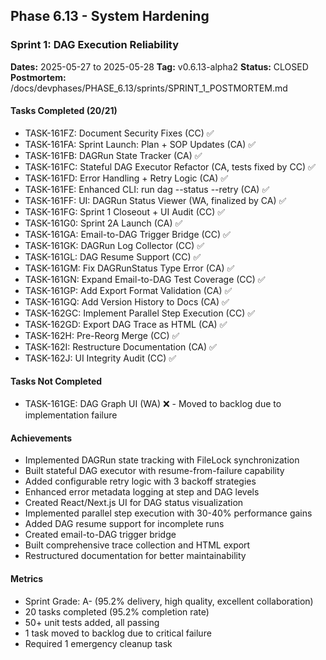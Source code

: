 ## Phase 6.13 - System Hardening

### Sprint 1: DAG Execution Reliability
**Dates:** 2025-05-27 to 2025-05-28
**Tag:** v0.6.13-alpha2
**Status:** CLOSED
**Postmortem:** /docs/devphases/PHASE_6.13/sprints/SPRINT_1_POSTMORTEM.md

#### Tasks Completed (20/21)
- TASK-161FZ: Document Security Fixes (CC) ✅
- TASK-161FA: Sprint Launch: Plan + SOP Updates (CA) ✅
- TASK-161FB: DAGRun State Tracker (CA) ✅
- TASK-161FC: Stateful DAG Executor Refactor (CA, tests fixed by CC) ✅
- TASK-161FD: Error Handling + Retry Logic (CA) ✅
- TASK-161FE: Enhanced CLI: run dag --status --retry (CA) ✅
- TASK-161FF: UI: DAGRun Status Viewer (WA, finalized by CA) ✅
- TASK-161FG: Sprint 1 Closeout + UI Audit (CC) ✅
- TASK-161G0: Sprint 2A Launch (CA) ✅
- TASK-161GA: Email-to-DAG Trigger Bridge (CC) ✅
- TASK-161GK: DAGRun Log Collector (CC) ✅
- TASK-161GL: DAG Resume Support (CC) ✅
- TASK-161GM: Fix DAGRunStatus Type Error (CA) ✅
- TASK-161GN: Expand Email-to-DAG Test Coverage (CC) ✅
- TASK-161GP: Add Export Format Validation (CA) ✅
- TASK-161GQ: Add Version History to Docs (CA) ✅
- TASK-162GC: Implement Parallel Step Execution (CC) ✅
- TASK-162GD: Export DAG Trace as HTML (CA) ✅
- TASK-162H: Pre-Reorg Merge (CC) ✅
- TASK-162I: Restructure Documentation (CA) ✅
- TASK-162J: UI Integrity Audit (CC) ✅

#### Tasks Not Completed
- TASK-161GE: DAG Graph UI (WA) ❌ - Moved to backlog due to implementation failure

#### Achievements
- Implemented DAGRun state tracking with FileLock synchronization
- Built stateful DAG executor with resume-from-failure capability
- Added configurable retry logic with 3 backoff strategies
- Enhanced error metadata logging at step and DAG levels
- Created React/Next.js UI for DAG status visualization
- Implemented parallel step execution with 30-40% performance gains
- Added DAG resume support for incomplete runs
- Created email-to-DAG trigger bridge
- Built comprehensive trace collection and HTML export
- Restructured documentation for better maintainability

#### Metrics
- Sprint Grade: A- (95.2% delivery, high quality, excellent collaboration)
- 20 tasks completed (95.2% completion rate)
- 50+ unit tests added, all passing
- 1 task moved to backlog due to critical failure
- Required 1 emergency cleanup task 